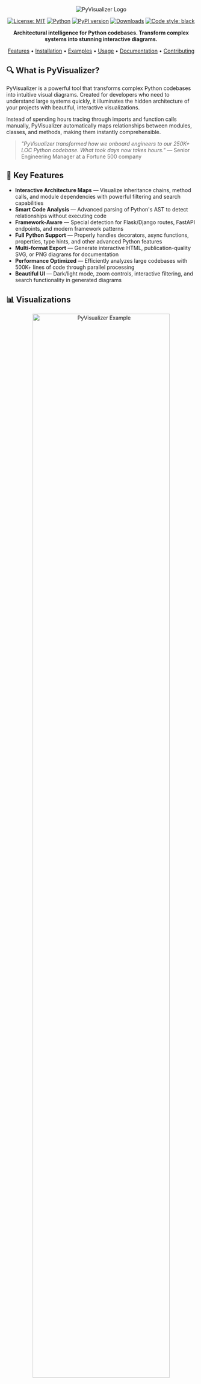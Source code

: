 <div align="center">

![PyVisualizer Logo](docs/images/PyVizualizer_Logo.png)

[![License: MIT](https://img.shields.io/badge/License-MIT-blue.svg)](LICENSE)
[![Python](https://img.shields.io/badge/python-3.8%2B-brightgreen.svg)](https://www.python.org/)
[![PyPI version](https://img.shields.io/pypi/v/pyvisualizer.svg)](https://pypi.org/project/pyvisualizer/)
[![Downloads](https://static.pepy.tech/personalized-badge/pyvisualizer?period=total&units=international_system&left_color=grey&right_color=blue&left_text=Downloads)](https://pepy.tech/project/pyvisualizer)
[![Code style: black](https://img.shields.io/badge/code%20style-black-000000.svg)](https://github.com/psf/black)

**Architectural intelligence for Python codebases. Transform complex systems into stunning interactive diagrams.**

[Features](#-key-features) • 
[Installation](#-installation) • 
[Examples](#-visualizations) • 
[Usage](#-quick-start) • 
[Documentation](#-documentation) • 
[Contributing](#-contributing)

</div>

## 🔍 What is PyVisualizer?

PyVisualizer is a powerful tool that transforms complex Python codebases into intuitive visual diagrams. Created for developers who need to understand large systems quickly, it illuminates the hidden architecture of your projects with beautiful, interactive visualizations.

Instead of spending hours tracing through imports and function calls manually, PyVisualizer automatically maps relationships between modules, classes, and methods, making them instantly comprehensible.

> *"PyVisualizer transformed how we onboard engineers to our 250K+ LOC Python codebase. What took days now takes hours."* — Senior Engineering Manager at a Fortune 500 company

## 🌟 Key Features

- **Interactive Architecture Maps** — Visualize inheritance chains, method calls, and module dependencies with powerful filtering and search capabilities
- **Smart Code Analysis** — Advanced parsing of Python's AST to detect relationships without executing code
- **Framework-Aware** — Special detection for Flask/Django routes, FastAPI endpoints, and modern framework patterns
- **Full Python Support** — Properly handles decorators, async functions, properties, type hints, and other advanced Python features
- **Multi-format Export** — Generate interactive HTML, publication-quality SVG, or PNG diagrams for documentation
- **Performance Optimized** — Efficiently analyzes large codebases with 500K+ lines of code through parallel processing
- **Beautiful UI** — Dark/light mode, zoom controls, interactive filtering, and search functionality in generated diagrams

## 📊 Visualizations

<div align="center">
<img src="pyvisualizer/docs/images/FatigueFinder_methods.svg" alt="PyVisualizer Example" width="85%">
<br>
<em>Interactive diagram of a ML application's architecture</em>
</div>

## 💻 Installation

```bash
# Via pip (recommended)
pip install pyvisualizer

# From source
git clone https://github.com/haider1998/PyVisualizer.git
cd PyVisualizer
pip install -e .
```

## 🚀 Quick Start

### Visualize an entire project
```bash
pyvisualizer /path/to/your/project -o architecture.html
```

### Trace specific execution flows
```bash
# Visualize execution flow from an entry point, limited to 3 levels deep
pyvisualizer /path/to/your/project -e app.main.start_server -d 3 -o execution_flow.svg 
```

### Focus on specific modules
```bash
# Generate diagram focused only on core components
pyvisualizer /path/to/your/project -m core.services api.routes -o core_components.html
```

## 🛠️ Advanced Usage

### Command Line Options

```
pyvisualizer [OPTIONS] PROJECT_PATH
```

| Option | Description |
|--------|-------------|
| `path` | Path to Python project or file |
| `-o, --output` | Output file path |
| `-f, --format` | Format: `mermaid`, `svg`, `png`, `html` (default: `html`) |
| `-m, --modules` | Include only specified modules |
| `-x, --exclude` | Exclude specified modules |
| `-e, --entry` | Entry point function (format: module.function) |
| `-d, --depth` | Maximum call depth from entry point (default: 3) |
| `-v, --verbose` | Enable detailed logging |
| `--max-nodes` | Maximum nodes in diagram (default: 150) |

### CI/CD Integration

Keep architecture diagrams current by integrating with your CI/CD pipeline:

```yaml
# GitHub Actions example
steps:
  - name: Generate Architecture Diagram
    run: |
      pip install pyvisualizer
      pyvisualizer . -o docs/architecture.svg
      git config user.name github-actions
      git config user.email github-actions@github.com
      git add docs/architecture.svg
      git commit -m "Update architecture diagram" || echo "No changes"
      git push
```

## 📘 Documentation

Comprehensive documentation is available at our [GitHub Wiki](https://github.com/haider1998/PyVisualizer/wiki):

- [User Guide](https://github.com/haider1998/PyVisualizer/wiki/User-Guide) - Detailed instructions on using PyVisualizer
- [API Reference](https://github.com/haider1998/PyVisualizer/wiki/API-Reference) - Complete reference for integrating PyVisualizer into your own tools
- [Advanced Techniques](https://github.com/haider1998/PyVisualizer/wiki/Advanced-Techniques) - Tips and tricks for power users
- [Customization Guide](https://github.com/haider1998/PyVisualizer/wiki/Customization-Guide) - How to customize the visualization output

## 🧩 How It Works

PyVisualizer leverages Python's Abstract Syntax Tree (AST) to analyze your code without executing it:

1. **Project Scanning** - Discovers Python files while respecting common exclusion patterns
2. **AST Analysis** - Parses code to extract classes, methods, and their relationships
3. **Dependency Resolution** - Builds a complete map of imports and calls between components  
4. **Graph Construction** - Creates a directed graph representing your code's architecture
5. **Visual Rendering** - Transforms the graph into beautiful, interactive visualizations

## 🚀 Use Cases

### For Engineering Teams
- **New Developer Onboarding** - Provide an instant overview of system architecture
- **Architecture Documentation** - Maintain living documentation that updates with your code
- **Code Reviews** - Visualize architectural impacts of proposed changes

### For Architects & Tech Leads
- **Refactoring Planning** - Identify highly coupled components and architectural boundaries
- **Technical Presentations** - Create compelling visuals for architecture discussions
- **Technical Debt Management** - Spot unexpected dependencies and architecture violations

## 🤝 Contributing

Contributions are welcome from developers of all skill levels! See our [contributing guidelines](CONTRIBUTING.md) for how to get started.

### Development Setup

```bash
# Clone the repository
git clone https://github.com/haider1998/PyVisualizer.git
cd PyVisualizer

# Create a virtual environment
python -m venv venv
source venv/bin/activate  # On Windows: venv\Scripts\activate

# Install development dependencies
pip install -e ".[dev]"

# Run tests
pytest
```

## 👨‍💻 About the Author

**Syed Mohd Haider Rizvi** is a software architect specializing in Python systems analysis and visualization tools.

<div align="center">
  <a href="mailto:smhrizvi281@gmail.com"><img src="https://img.shields.io/badge/Email-smhrizvi281%40gmail.com-D14836?style=for-the-badge&logo=gmail&logoColor=white"></a>
  <a href="https://github.com/haider1998"><img src="https://img.shields.io/badge/GitHub-haider1998-181717?style=for-the-badge&logo=github&logoColor=white"></a>
  <a href="https://www.linkedin.com/in/s-m-h-rizvi-0a40441ab/"><img src="https://img.shields.io/badge/LinkedIn-S.M.H._Rizvi-0077B5?style=for-the-badge&logo=linkedin&logoColor=white"></a>
</div>

## 📃 License

This project is licensed under the MIT License - see the [LICENSE](LICENSE) file for details.

---

<div align="center">
  <p>
    <i>If PyVisualizer helps your team, please consider giving it a ⭐️ on GitHub!</i>
  </p>
  <a href="https://github.com/haider1998/PyVisualizer">
    <img src="https://img.shields.io/github/stars/haider1998/PyVisualizer?style=social" alt="GitHub stars">
  </a>
</div>